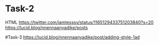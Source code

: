 # Task-2
HTML
https://twitter.com/iamtesssy/status/1165129433751203840?s=20
https://lucid.blog/nnennaanyadike/posts


#Task-3
https://lucid.blog/nnennaanyadike/post/adding-style-1ad
